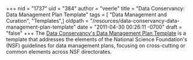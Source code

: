 +++
nid = "1737"
uid = "384"
author = "veerle"
title = "Data Conservancy: Data Management Plan Template"
tags = [ "Data Management and Curation", "Templates",]
oldpath = "/resources/data-conservancy-data-management-plan-template"
date = "2011-04-30 00:26:11 -0700"
draft = "false"
+++
The [Data Conservancy\'s Data Management Plan
Template](http://dataconservancy.org/education/data-management-planning/%20)
is a template that addresses the elements of the National Science
Foundation\'s (NSF) guidelines for data management plans, focusing on
cross-cutting or common elements across NSF directorates.
